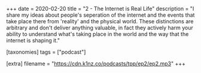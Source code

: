 +++
date = 2020-02-20
title = "2 - The Internet is Real Life"
description = "I share my ideas about people's seperation of the internet and the events that take place there from 'reality' and the physical world. These distinctions are arbitrary and don't deliver anything valuable, in fact they actively harm your ability to understand what's taking place in the world and the way that the internet is shaping it."

[taxonomies]
tags = ["podcast"]

[extra]
filename = "https://cdn.k1nz.co/podcasts/tpp/ep2/ep2.mp3"
+++
